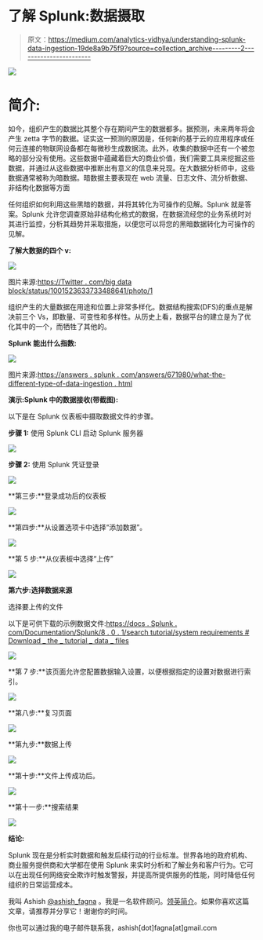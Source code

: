 # 了解 Splunk:数据摄取

> 原文：<https://medium.com/analytics-vidhya/understanding-splunk-data-ingestion-19de8a9b75f9?source=collection_archive---------2----------------------->

![](img/6cc2e9238f877ea3060a1f546c5d96c4.png)

# 简介:

如今，组织产生的数据比其整个存在期间产生的数据都多。据预测，未来两年将会产生 zetta 字节的数据。证实这一预测的原因是，任何新的基于云的应用程序或任何云连接的物联网设备都在每微秒生成数据流。此外，收集的数据中还有一个被忽略的部分没有使用。这些数据中蕴藏着巨大的商业价值，我们需要工具来挖掘这些数据，并通过从这些数据中推断出有意义的信息来兑现。在大数据分析师中，这些数据通常被称为暗数据。暗数据主要表现在 web 流量、日志文件、流分析数据、非结构化数据等方面

任何组织如何利用这些黑暗的数据，并将其转化为可操作的见解。Splunk 就是答案。Splunk 允许您调查原始非结构化格式的数据，在数据流经您的业务系统时对其进行监控，分析其趋势并采取措施，以便您可以将您的黑暗数据转化为可操作的见解。

**了解大数据的四个 v:**

![](img/a91f47ff73a2f6883503f30a97343e23.png)

图片来源:[https://Twitter . com/big data block/status/1001523633733488641/photo/1](https://twitter.com/BigDataBlock/status/1001523633733488641/photo/1)

组织产生的大量数据在用途和位置上非常多样化。数据结构搜索(DFS)的重点是解决前三个 Vs，即数量、可变性和多样性。从历史上看，数据平台的建立是为了优化其中的一个，而牺牲了其他的。

**Splunk 能出什么指数:**

![](img/294af013da03695ce15b2c870a7514ba.png)

图片来源:[https://answers . splunk . com/answers/671980/what-the-different-type-of-data-ingestion . html](https://answers.splunk.com/answers/671980/what-are-the-different-types-of-data-ingestion.html)

**演示:Splunk 中的数据接收(带截图):**

以下是在 Splunk 仪表板中摄取数据文件的步骤。

**步骤 1:** 使用 Splunk CLI 启动 Splunk 服务器

![](img/b4d547d6705b4be78af4c3dcbbdb9057.png)

**步骤 2:** 使用 Splunk 凭证登录

![](img/b67d6acf1048e727fef9553a24b9e456.png)

**第三步:**登录成功后的仪表板

![](img/b977e7ca35e8540d083c8bafb19d08b1.png)

**第四步:**从设置选项卡中选择“添加数据”。

![](img/65ad1949b3471446106cfb4a2fef8003.png)

**第 5 步:**从仪表板中选择“上传”

![](img/ff5f7fc3777042e3ef2d3fdcafb5d800.png)

**第六步:选择数据来源**

选择要上传的文件

以下是可供下载的示例数据文件:[https://docs . Splunk . com/Documentation/Splunk/8 . 0 . 1/search tutorial/system requirements # Download _ the _ tutorial _ data _ files](https://docs.splunk.com/Documentation/Splunk/8.0.1/SearchTutorial/Systemrequirements#Download_the_tutorial_data_files)

![](img/c7285f7ffeaa4d14bc66a160b95ce62b.png)

**第 7 步:**该页面允许您配置数据输入设置，以便根据指定的设置对数据进行索引。

![](img/c47f40dc59f0de4ed9b7ab5cbd23aa2d.png)

**第八步:**复习页面

![](img/f7d4b1fd96e46b9a79e2fd002165b22b.png)

**第九步:**数据上传

![](img/35a1adde160436b9c68582bcb20dff44.png)

**第十步:**文件上传成功后。

![](img/d4daa15703c1ad6089e2de5e7521155c.png)

**第十一步:**搜索结果

![](img/4786db7e1a089caf3efc8cc6f5674b32.png)

**结论:**

Splunk 现在是分析实时数据和触发后续行动的行业标准。世界各地的政府机构、商业服务提供商和大学都在使用 Splunk 来实时分析和了解业务和客户行为。它可以在出现任何网络安全欺诈时触发警报，并提高所提供服务的性能，同时降低任何组织的日常运营成本。

我叫 Ashish [@ashish_fagna](http://twitter.com/ashish_fagna) 。我是一名软件顾问。[领英简介](https://www.linkedin.com/in/ashkmr1/)。如果你喜欢这篇文章，请推荐并分享它！谢谢你的时间。

你也可以通过我的电子邮件联系我，ashish[dot]fagna[at]gmail.com